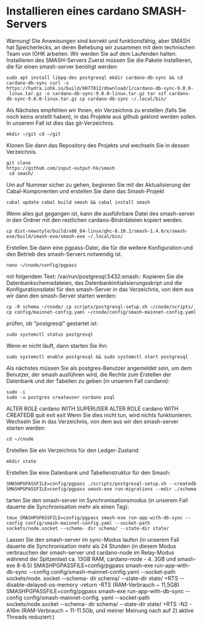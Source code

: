 # Installieren eines cardano SMASH-Servers

Warnung! Die Anweisungen sind korrekt und funktionsfähig, aber SMASH hat Speicherlecks, an deren Behebung wir zusammen mit dem technischen Team von IOHK arbeiten. Wir werden Sie auf dem Laufenden halten. Installieren des SMASH-Servers Zuerst müssen Sie die Pakete installieren, die für einen smash-server benötigt werden:

```text
sudo apt install libpq-dev postgresql mkdir cardano-db-sync && cd cardano-db-sync curl -s 
https://hydra.iohk.io/build/6077812/download/1/cardano-db-sync-9.0.0-
 linux.tar.gz -o cardano-db-sync-9.0.0-linux.tar.gz tar xzf cardano-db-sync-9.0.0-linux.tar.gz cp cardano-db-sync ~/.local/bin/ 
```

Als Nächstes empfehlen wir Ihnen, ein Verzeichnis zu erstellen \(falls Sie noch keins erstellt haben\), in das Projekte aus github geklont werden sollen. In unserem Fall ist dies das git-Verzeichnis.

```text
mkdir ~/git cd ~/git
```

Klonen Sie dann das Repository des Projekts und wechseln Sie in dessen Verzeichnis.

```text
git clone 
https://github.com/input-output-hk/smash
 cd smash/ 
```

Um auf Nummer sicher zu gehen, beginnen Sie mit der Aktualisierung der Cabal-Komponenten und erstellen Sie dann das Smash-Projekt

```text
cabal update cabal build smash && cabal install smash
```

Wenn alles gut gegangen ist, kann die ausführbare Datei des smash-server in den Ordner mit den restlichen cardano-Binärdateien kopiert werden.

```text
cp dist-newstyle/build/x86_64-linux/ghc-8.10.2/smash-1.4.0/x/smash- exe/build/smash-exe/smash-exe ~/.local/bin/
```

Erstellen Sie dann eine pgpass-Datei, die für die weitere Konfiguration und den Betrieb des smash-Servers notwendig ist. 

```text
nano ~/cnode/config/pgpass
```

 mit folgendem Text: /var/run/postgresql:5432:smash:: Kopieren Sie die Datenbankschemadateien, das Datenbankinitialisierungsskript und die Konfigurationsdatei für den smash-Server in das Verzeichnis, von dem aus wir dann den smash-Server starten werden:

```text
cp -R schema ~/cnode/ cp scripts/postgresql-setup.sh ~/cnode/scripts/ cp config/mainnet-config.yaml ~/cnode/config/smash-mainnet-config.yaml 
```

prüfen, ob "postgresql" gestartet ist:

```text
sudo systemctl status postgresql
```

 Wenn er nicht läuft, dann starten Sie ihn:

```text
sudo systemctl enable postgresql && sudo systemctl start postgresql
```

 Als nächstes müssen Sie als postgres-Benutzer angemeldet sein, um dem Benutzer, der smash ausführen wird, die Rechte zum Erstellen der Datenbank und der Tabellen zu geben \(in unserem Fall candano\):

```text
sudo -i
sudo -u postgres createuser cardano psql
```

 ALTER ROLE cardano WITH SUPERUSER ALTER ROLE cardano WITH CREATEDB quit exit exit Wenn Sie dies nicht tun, wird nichts funktionieren. Wechseln Sie in das Verzeichnis, von dem aus wir den smash-server starten werden:

```text
cd ~/cnode
```

 Erstellen Sie ein Verzeichnis für den Ledger-Zustand:

```text
mkdir state
```

 Erstellen Sie eine Datenbank und Tabellenstruktur für den Smash:

```text
SMASHPGPASSFILE=config/pgpass ./scripts/postgresql-setup.sh --createdb SMASHPGPASSFILE=config/pgpass smash-exe run-migrations --mdir ./schema
```

 tarten Sie den smash-server im Synchronisationsmodus \(in unserem Fall dauerte die Synchronisation mehr als einen Tag\):

```text
tmux SMASHPGPASSFILE=config/pgpass smash-exe run-app-with-db-sync --config config/smash-mainnet-config.yaml --socket-path sockets/node.socket --schema- dir schema/ --state-dir state/
```

 Lassen Sie den smash-server im sync-Modus laufen \(in unserem Fall dauerte die Synchronisation mehr als 24 Stunden \(in diesem Modus verbrauchen der smash-server und cardano-node im Relay-Modus während der Spitzenlast ca. 13GB RAM, cardano-node - 4. 3GB und smash-exe 8-8.5\) SMASHPGPASSFILE=config/pgpass smash-exe run-app-with-db-sync --config config/smash-mainnet-config.yaml --socket-path sockets/node. socket --schema- dir schema/ --state-dir state/ +RTS --disable-delayed-os-memory -return -RTS \(RAM-Verbrauch ~ 11,5GB\) SMASHPGPASSFILE=config/pgpass smash-exe run-app-with-db-sync --config config/smash-mainnet-config. yaml --socket-path sockets/node.socket --schema- dir schema/ --state-dir state/ +RTS -N2 -A16m \(RAM-Verbrauch ~ 11-11.5Gb, und meiner Meinung nach auf 2\) aktive Threads reduziert:\)

